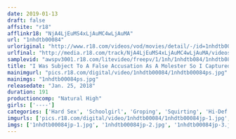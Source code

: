 ```yaml
---
date: 2019-01-13
draft: false
affsite: "r18"
afflinkr18: "NjA4LjEuMS4xLjAuMC4wLjAuMA"
url: "1nhdtb00084"
urloriginal: "http://www.r18.com/videos/vod/movies/detail/-/id=1nhdtb00084"
urlfinal: "http://media.r18.com/track/NjA4LjEuMS4xLjAuMC4wLjAuMA/videos/vod/movies/detail/-/id=1nhdtb00084"
samplevid: "awspv3001.r18.com/litevideo/freepv/1/1nh/1nhdtb084/1nhdtb084_dmb_w.mp4"
title: "I Was Subject To A False Accusation As A Molester So I Captured This Bitchy Female Student And Punished Her In Weeping And Sobbing Sex"
mainimgurl: "pics.r18.com/digital/video/1nhdtb00084/1nhdtb00084ps.jpg"
mainimgs: "1nhdtb00084ps.jpg"
releasedate: "Jan. 25, 2018"
duration: 191
productioncomp: "Natural High"
girls: ['----']
categories: ['Hard Sex', 'Schoolgirl', 'Groping', 'Squirting', 'Hi-Def']
imgurls: ['pics.r18.com/digital/video/1nhdtb00084/1nhdtb00084jp-1.jpg', 'pics.r18.com/digital/video/1nhdtb00084/1nhdtb00084jp-2.jpg', 'pics.r18.com/digital/video/1nhdtb00084/1nhdtb00084jp-3.jpg', 'pics.r18.com/digital/video/1nhdtb00084/1nhdtb00084jp-4.jpg', 'pics.r18.com/digital/video/1nhdtb00084/1nhdtb00084jp-5.jpg', 'pics.r18.com/digital/video/1nhdtb00084/1nhdtb00084jp-6.jpg', 'pics.r18.com/digital/video/1nhdtb00084/1nhdtb00084jp-7.jpg', 'pics.r18.com/digital/video/1nhdtb00084/1nhdtb00084jp-8.jpg', 'pics.r18.com/digital/video/1nhdtb00084/1nhdtb00084jp-9.jpg', 'pics.r18.com/digital/video/1nhdtb00084/1nhdtb00084jp-10.jpg', 'pics.r18.com/digital/video/1nhdtb00084/1nhdtb00084jp-11.jpg', 'pics.r18.com/digital/video/1nhdtb00084/1nhdtb00084jp-12.jpg', 'pics.r18.com/digital/video/1nhdtb00084/1nhdtb00084jp-13.jpg', 'pics.r18.com/digital/video/1nhdtb00084/1nhdtb00084jp-14.jpg', 'pics.r18.com/digital/video/1nhdtb00084/1nhdtb00084jp-15.jpg', 'pics.r18.com/digital/video/1nhdtb00084/1nhdtb00084jp-16.jpg', 'pics.r18.com/digital/video/1nhdtb00084/1nhdtb00084jp-17.jpg', 'pics.r18.com/digital/video/1nhdtb00084/1nhdtb00084jp-18.jpg', 'pics.r18.com/digital/video/1nhdtb00084/1nhdtb00084jp-19.jpg', 'pics.r18.com/digital/video/1nhdtb00084/1nhdtb00084jp-20.jpg']
imgs: ['1nhdtb00084jp-1.jpg', '1nhdtb00084jp-2.jpg', '1nhdtb00084jp-3.jpg', '1nhdtb00084jp-4.jpg', '1nhdtb00084jp-5.jpg', '1nhdtb00084jp-6.jpg', '1nhdtb00084jp-7.jpg', '1nhdtb00084jp-8.jpg', '1nhdtb00084jp-9.jpg', '1nhdtb00084jp-10.jpg', '1nhdtb00084jp-11.jpg', '1nhdtb00084jp-12.jpg', '1nhdtb00084jp-13.jpg', '1nhdtb00084jp-14.jpg', '1nhdtb00084jp-15.jpg', '1nhdtb00084jp-16.jpg', '1nhdtb00084jp-17.jpg', '1nhdtb00084jp-18.jpg', '1nhdtb00084jp-19.jpg', '1nhdtb00084jp-20.jpg']
---
```

